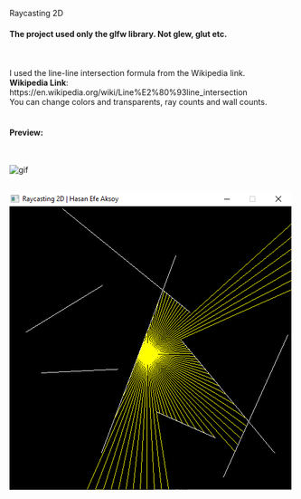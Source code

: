 Raycasting 2D
<br>
<h4>The project used only the glfw library. Not glew, glut etc.</h4>
<br>
<br>
I used the line-line intersection formula from the Wikipedia link.
<br>
<b>Wikipedia Link</b>: https://en.wikipedia.org/wiki/Line%E2%80%93line_intersection
<br>
You can change colors and transparents, ray counts and wall counts.
<br>
<br>
<h4>Preview:</h4>
<br>

![gif](./raycast2.gif)

<br>

<img src="./raycastt.png">
